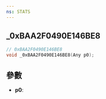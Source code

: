 ```yaml
---
ns: STATS
---
```

## _0xBAA2F0490E146BE8

```c
// 0xBAA2F0490E146BE8
void _0xBAA2F0490E146BE8(Any p0);
```


## 參數
* **p0**: 

